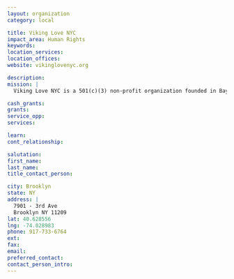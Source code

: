 ```yaml
---
layout: organization
category: local

title: Viking Love NYC
impact_area: Human Rights
keywords: 
location_services: 
location_offices: 
website: vikinglovenyc.org

description: 
mission: |
  Viking Love NYC is a 501(c)(3) non-profit organization founded in Bay Ridge, Brooklyn. We started as a group of friends with a very simple goal: to help those in our community who were in desperate need. We believe everyone has a talent or skill that can aid others. As an organization, it is our mission to leverage all of these great talents and skills in order to help people in our community when they’ve fallen on hard times.

cash_grants: 
grants: 
service_opp: 
services: 

learn: 
cont_relationship: 

salutation: 
first_name: 
last_name: 
title_contact_person: 

city: Brooklyn
state: NY
address: |
  7901 - 3rd Ave  
  Brooklyn NY 11209
lat: 40.628556
lng: -74.028983
phone: 917-733-6764
ext: 
fax: 
email: 
preferred_contact: 
contact_person_intro: 
---
```

